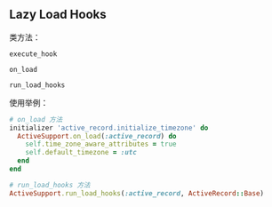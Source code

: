 ## Lazy Load Hooks

类方法：

```
execute_hook

on_load

run_load_hooks
```

使用举例：

```ruby
# on_load 方法
initializer 'active_record.initialize_timezone' do
  ActiveSupport.on_load(:active_record) do
    self.time_zone_aware_attributes = true
    self.default_timezone = :utc
  end
end
```

```ruby
# run_load_hooks 方法
ActiveSupport.run_load_hooks(:active_record, ActiveRecord::Base)
```
